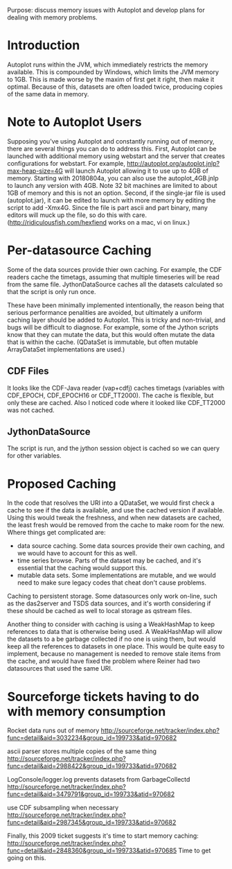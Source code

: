 Purpose: discuss memory issues with Autoplot and develop plans for
dealing with memory problems.

# Introduction

Autoplot runs within the JVM, which immediately restricts the memory
available. This is compounded by Windows, which limits the JVM memory to
1GB. This is made worse by the maxim of first get it right, then make it
optimal. Because of this, datasets are often loaded twice, producing
copies of the same data in memory.

# Note to Autoplot Users

Supposing you've using Autoplot and constantly running out of memory,
there are several things you can do to address this. First, Autoplot can
be launched with additional memory using webstart and the server that
creates configurations for webstart. For example,
<http://autoplot.org/autoplot.jnlp?max-heap-size=4G> will launch
Autoplot allowing it to use up to 4GB of memory. Starting with
20180804a, you can also use the autoplot\_4GB.jnlp to launch any version
with 4GB. Note 32 bit machines are limited to about 1GB of memory and
this is not an option. Second, if the single-jar file is used
(autoplot.jar), it can be edited to launch with more memory by editing
the script to add -Xmx4G. Since the file is part ascii and part binary,
many editors will muck up the file, so do this with care.
(http://ridiculousfish.com/hexfiend works on a mac, vi on linux.)

# Per-datasource Caching

Some of the data sources provide thier own caching. For example, the CDF
readers cache the timetags, assuming that multiple timeseries will be
read from the same file. JythonDataSource caches all the datasets
calculated so that the script is only run once.

These have been minimally implemented intentionally, the reason being
that serious performance penalities are avoided, but ultimately a
uniform caching layer should be added to Autoplot. This is tricky and
non-trivial, and bugs will be difficult to diagnose. For example, some
of the Jython scripts know that they can mutate the data, but this would
often mutate the data that is within the cache. (QDataSet is immutable,
but often mutable ArrayDataSet implementations are used.)

## CDF Files

It looks like the CDF-Java reader (vap+cdfj) caches timetags (variables
with CDF\_EPOCH, CDF\_EPOCH16 or CDF\_TT2000). The cache is flexible,
but only these are cached. Also I noticed code where it looked like
CDF\_TT2000 was not cached.

## JythonDataSource

The script is run, and the jython session object is cached so we can
query for other variables.

# Proposed Caching

In the code that resolves the URI into a QDataSet, we would first check
a cache to see if the data is available, and use the cached version if
available. Using this would tweak the freshness, and when new datasets
are cached, the least fresh would be removed from the cache to make room
for the new. Where things get complicated are:

  - data source caching. Some data sources provide their own caching,
    and we would have to account for this as well.
  - time series browse. Parts of the dataset may be cached, and it's
    essential that the caching would support this.
  - mutable data sets. Some implementations are mutable, and we would
    need to make sure legacy codes that cheat don't cause problems.

Caching to persistent storage. Some datasources only work on-line, such
as the das2server and TSDS data sources, and it's worth considering if
these should be cached as well to local storage as qstream files.

Another thing to consider with caching is using a WeakHashMap to keep
references to data that is otherwise being used. A WeakHashMap will
allow the datasets to a be garbage collected if no one is using them,
but would keep all the references to datasets in one place. This would
be quite easy to implement, because no management is needed to remove
stale items from the cache, and would have fixed the problem where
Reiner had two datasources that used the same URI.

# Sourceforge tickets having to do with memory consumption

Rocket data runs out of memory
<http://sourceforge.net/tracker/index.php?func=detail&aid=3032234&group_id=199733&atid=970682>

ascii parser stores multiple copies of the same thing
<http://sourceforge.net/tracker/index.php?func=detail&aid=2988422&group_id=199733&atid=970682>

LogConsole/logger.log prevents datasets from GarbageCollectd
<http://sourceforge.net/tracker/index.php?func=detail&aid=3479791&group_id=199733&atid=970682>

use CDF subsampling when necessary
<http://sourceforge.net/tracker/index.php?func=detail&aid=2987345&group_id=199733&atid=970682>

Finally, this 2009 ticket suggests it's time to start memory caching:
<http://sourceforge.net/tracker/index.php?func=detail&aid=2848360&group_id=199733&atid=970685>
Time to get going on this.

